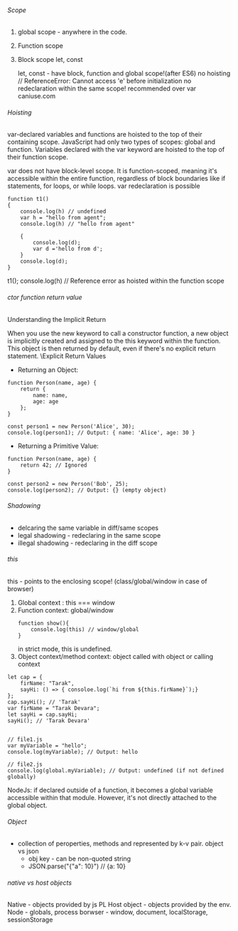 ###### Scope

1. global scope - anywhere in the code.
2. Function scope
3. Block scope
    let, const

    let, const - have block, function and global scope!(after ES6)
        no hoisting // ReferenceError: Cannot access 'e' before initialization
        no redeclaration within the same scope!
        recommended over var
        caniuse.com



###### Hoisting
var-declared variables and functions are hoisted to the top of their containing scope.
JavaScript had only two types of scopes: global and function. Variables declared with the var keyword are hoisted to the top of their function scope.

var does not have block-level scope. It is function-scoped, meaning it's accessible within the entire function, regardless of block boundaries like if statements, for loops, or while loops.
var redeclaration is possible
```
function t1()
{
    console.log(h) // undefined
    var h = "hello from agent";
    console.log(h) // "hello from agent"

    {
        console.log(d);
        var d ='hello from d';
    }
    console.log(d);
}
```
t1();
console.log(h) // Reference error as hoisted within the function scope 

###### ctor function return value
Understanding the Implicit Return

When you use the new keyword to call a constructor function, a new object is implicitly created and assigned to the this keyword within the function. This object is then returned by default, even if there's no explicit return statement.
\Explicit Return Values

- Returning an Object:
```
function Person(name, age) {
    return {
        name: name,
        age: age
    };
}

const person1 = new Person('Alice', 30);
console.log(person1); // Output: { name: 'Alice', age: 30 }
```

- Returning a Primitive Value:
```
function Person(name, age) {
    return 42; // Ignored
}

const person2 = new Person('Bob', 25);
console.log(person2); // Output: {} (empty object)
```

###### Shadowing
 - delcaring the same variable in diff/same scopes
 - legal shadowing - redeclaring in the same scope
 - illegal shadowing  - redeclaring in the diff scope

###### this
this - points to the enclosing scope! (class/global/window in case of browser)
1. Global context : this === window
2. Function context: global/window
    ```
    function show(){
        console.log(this) // window/global
    }
    ```
    in strict mode, this is undefined.
3. Object context/method context: object called with object or calling context


```
let cap = {
    firName: "Tarak",
    sayHi: () => { consoloe.log(`hi from ${this.firName}`);}
};
cap.sayHi(); // 'Tarak'
var firName = "Tarak Devara";
let sayHi = cap.sayHi;
sayHi(); // 'Tarak Devara'


```


```
// file1.js
var myVariable = "hello";
console.log(myVariable); // Output: hello

// file2.js
console.log(global.myVariable); // Output: undefined (if not defined globally)
```
NodeJs: if declared outside of a function, it becomes a global variable accessible within that module. However, it's not directly attached to the global object.



###### Object
- collection of peroperties, methods and represented by k-v pair.
object vs json
    - obj key - can be non-quoted string 
    - JSON.parse("{\"a\": 10}") // {a: 10}

###### native vs host objects
Native - objects provided by js PL
Host object - objects provided by the env.
    Node - globals, process
    borwser - window, document, localStorage, sessionStorage
    
###### 
